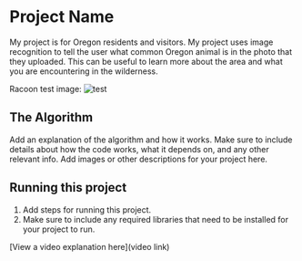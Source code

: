 
# Project Name

My project is for Oregon residents and visitors. My project uses image recognition to tell the user what common Oregon animal is in the photo that they uploaded. This can be useful to learn more about the area and what you are encountering in the wilderness. 

Racoon test image:
![test](https://github.com/user-attachments/assets/8a25f914-a3bd-44a9-a2c9-8154c4ecbb4c)

## The Algorithm

Add an explanation of the algorithm and how it works. Make sure to include details about how the code works, what it depends on, and any other relevant info. Add images or other descriptions for your project here. 

## Running this project

1. Add steps for running this project.
2. Make sure to include any required libraries that need to be installed for your project to run.

[View a video explanation here](video link)
